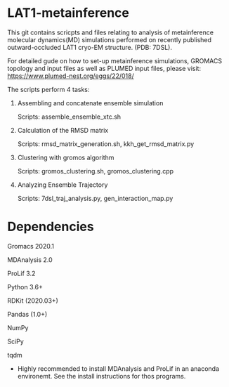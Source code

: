 # LAT1-metainference

This git contains scricpts and files relating to analysis of metainference molecular dynamics(MD) simulations performed on recently published outward-occluded LAT1 cryo-EM structure. (PDB: 7DSL).

For detailed gude on how to set-up metainference simulations, GROMACS topology and input files as well as PLUMED input files, please visit: https://www.plumed-nest.org/eggs/22/018/

The scripts perform 4 tasks:

1) Assembling and concatenate ensemble simulation

    Scripts: assemble_ensemble_xtc.sh
    
2) Calculation of the RMSD matrix

    Scripts: rmsd_matrix_generation.sh, kkh_get_rmsd_matrix.py
    
3) Clustering with gromos algorithm

    Scripts: gromos_clustering.sh, gromos_clustering.cpp
    
4) Analyzing Ensemble Trajectory

    Scripts: 7dsl_traj_analysis.py, gen_interaction_map.py
    
    
# Dependencies
   
 Gromacs 2020.1
 
 MDAnalysis 2.0
  
 ProLif 3.2
 
 Python 3.6+
 
 RDKit (2020.03+)
 
 Pandas (1.0+)
 
 NumPy
 
 SciPy
 
 tqdm
 
 * Highly recommended to install MDAnalysis and ProLif in an anaconda environemt. See the install instructions for thos programs.


  
